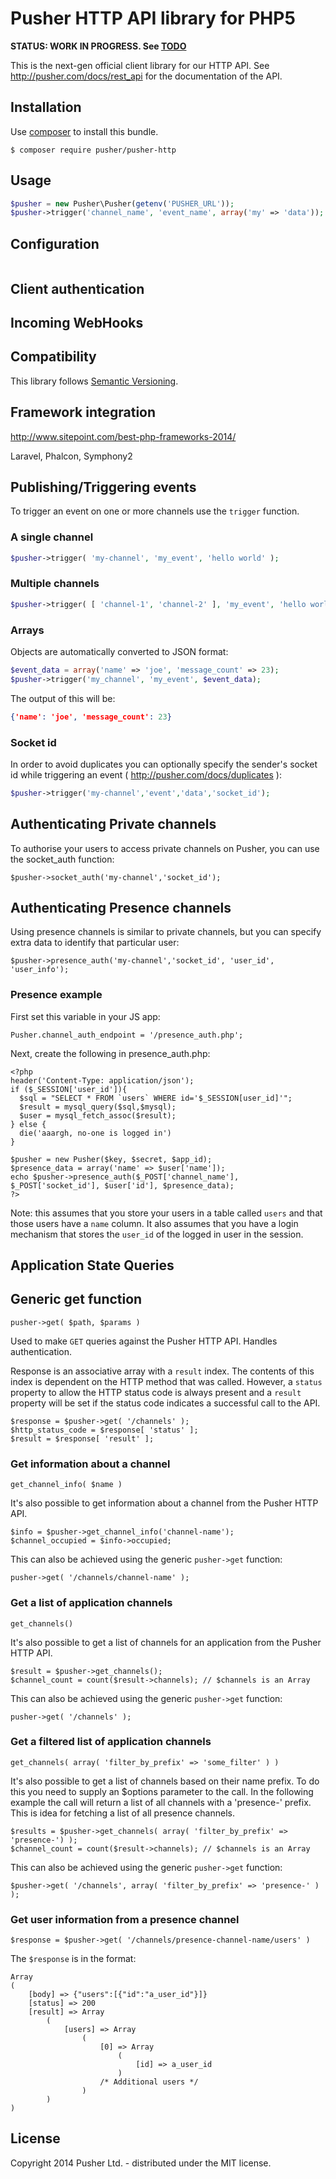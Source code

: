 # Pusher HTTP API library for PHP5

**STATUS: WORK IN PROGRESS. See [TODO](TODO.md)**

This is the next-gen official client library for our HTTP API.
See http://pusher.com/docs/rest_api for the documentation of the API.

Installation
------------

Use [composer](http://getcomposer.org) to install this bundle.

```
$ composer require pusher/pusher-http
```

Usage
-----

```php
$pusher = new Pusher\Pusher(getenv('PUSHER_URL'));
$pusher->trigger('channel_name', 'event_name', array('my' => 'data'));
```

Configuration
-------------

```php

```

Client authentication
---------------------


Incoming WebHooks
-----------------



Compatibility
-------------

This library follows [Semantic Versioning](http://semver.org).


Framework integration
---------------------

http://www.sitepoint.com/best-php-frameworks-2014/

Laravel, Phalcon, Symphony2

Publishing/Triggering events
----------------------------

To trigger an event on one or more channels use the `trigger` function.

### A single channel

```php
$pusher->trigger( 'my-channel', 'my_event', 'hello world' );
```

### Multiple channels

```php
$pusher->trigger( [ 'channel-1', 'channel-2' ], 'my_event', 'hello world' );
```

### Arrays

Objects are automatically converted to JSON format:

```php
$event_data = array('name' => 'joe', 'message_count' => 23);
$pusher->trigger('my_channel', 'my_event', $event_data);
```

The output of this will be:

```json
{'name': 'joe', 'message_count': 23}
```

### Socket id

In order to avoid duplicates you can optionally specify the sender's socket id while triggering an event ( http://pusher.com/docs/duplicates ):

```php
$pusher->trigger('my-channel','event','data','socket_id');
```

## Authenticating Private channels

To authorise your users to access private channels on Pusher, you can use the socket_auth function:

    $pusher->socket_auth('my-channel','socket_id');

## Authenticating Presence channels

Using presence channels is similar to private channels, but you can specify extra data to identify that particular user:

    $pusher->presence_auth('my-channel','socket_id', 'user_id', 'user_info');

### Presence example

First set this variable in your JS app:

    Pusher.channel_auth_endpoint = '/presence_auth.php';

Next, create the following in presence_auth.php:

    <?php
    header('Content-Type: application/json');
    if ($_SESSION['user_id']){
      $sql = "SELECT * FROM `users` WHERE id='$_SESSION[user_id]'";
      $result = mysql_query($sql,$mysql);
      $user = mysql_fetch_assoc($result);
    } else {
      die('aaargh, no-one is logged in')
    }

    $pusher = new Pusher($key, $secret, $app_id);
    $presence_data = array('name' => $user['name']);
    echo $pusher->presence_auth($_POST['channel_name'], $_POST['socket_id'], $user['id'], $presence_data);
    ?>

Note: this assumes that you store your users in a table called `users` and that those users have a `name` column. It also assumes that you have a login mechanism that stores the `user_id` of the logged in user in the session.

## Application State Queries

## Generic get function

    pusher->get( $path, $params )

Used to make `GET` queries against the Pusher HTTP API. Handles authentication.

Response is an associative array with a `result` index. The contents of this index is dependent on the HTTP method that was called. However, a `status` property to allow the HTTP status code is always present and a `result` property will be set if the status code indicates a successful call to the API.

    $response = $pusher->get( '/channels' );
    $http_status_code = $response[ 'status' ];
    $result = $response[ 'result' ];

### Get information about a channel

    get_channel_info( $name )

It's also possible to get information about a channel from the Pusher HTTP API.

    $info = $pusher->get_channel_info('channel-name');
    $channel_occupied = $info->occupied;

This can also be achieved using the generic `pusher->get` function:

    pusher->get( '/channels/channel-name' );

### Get a list of application channels

    get_channels()

It's also possible to get a list of channels for an application from the Pusher HTTP API.

    $result = $pusher->get_channels();
    $channel_count = count($result->channels); // $channels is an Array

This can also be achieved using the generic `pusher->get` function:

    pusher->get( '/channels' );

### Get a filtered list of application channels

    get_channels( array( 'filter_by_prefix' => 'some_filter' ) )

It's also possible to get a list of channels based on their name prefix. To do this you need to supply an $options parameter to the call. In the following example the call will return a list of all channels with a 'presence-' prefix. This is idea for fetching a list of all presence channels.

    $results = $pusher->get_channels( array( 'filter_by_prefix' => 'presence-') );
    $channel_count = count($result->channels); // $channels is an Array

This can also be achieved using the generic `pusher->get` function:

    $pusher->get( '/channels', array( 'filter_by_prefix' => 'presence-' ) );

### Get user information from a presence channel

    $response = $pusher->get( '/channels/presence-channel-name/users' )

The `$response` is in the format:

```
Array
(
    [body] => {"users":[{"id":"a_user_id"}]}
    [status] => 200
    [result] => Array
        (
            [users] => Array
                (
                    [0] => Array
                        (
                            [id] => a_user_id
                        )
                    /* Additional users */
                )
        )
)
```

## License

Copyright 2014 Pusher Ltd. - distributed under the MIT license.

